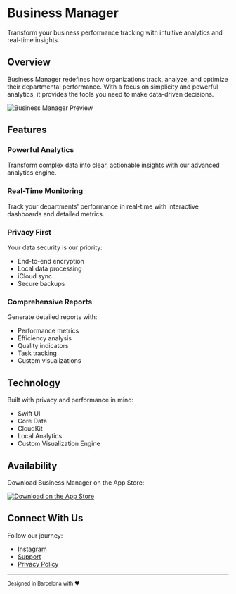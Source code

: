 # Business Manager

Transform your business performance tracking with intuitive analytics and real-time insights.

## Overview

Business Manager redefines how organizations track, analyze, and optimize their departmental performance. With a focus on simplicity and powerful analytics, it provides the tools you need to make data-driven decisions.

![Business Manager Preview](assets/preview.png)

## Features

### Powerful Analytics
Transform complex data into clear, actionable insights with our advanced analytics engine.

### Real-Time Monitoring
Track your departments' performance in real-time with interactive dashboards and detailed metrics.

### Privacy First
Your data security is our priority:
- End-to-end encryption
- Local data processing
- iCloud sync
- Secure backups

### Comprehensive Reports
Generate detailed reports with:
- Performance metrics
- Efficiency analysis
- Quality indicators
- Task tracking
- Custom visualizations

## Technology

Built with privacy and performance in mind:
- Swift UI
- Core Data
- CloudKit
- Local Analytics
- Custom Visualization Engine

## Availability

Download Business Manager on the App Store:

[![Download on the App Store](assets/app-store-badge.svg)](https://apps.apple.com/app/id123456789)

## Connect With Us

Follow our journey:
- [Instagram](https://instagram.com/businessmanager.app)
- [Support](https://businessmanager.app/support)
- [Privacy Policy](https://businessmanager.app/privacy)

---

<sub>Designed in Barcelona with ❤️</sub>
